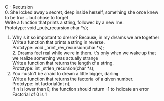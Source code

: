 C - Recursion <br> 0. She locked away a secret, deep inside herself, something she once knew to be true... but chose to forget <br> Write a function that prints a string, followed by a new line. <br> Prototype: void _puts_recursion(char *s);<br> 
1. Why is it so important to dream? Because, in my dreams we are together <br> Write a function that prints a string in reverse. <br> Prototype: void _print_rev_recursion(char *s); <br> 2. Dreams feel real while we're in them. It's only when we wake up that we realize something was actually strange <br> Write a function that returns the length of a string. <br> Prototype: int _strlen_recursion(char *s); <br> 
3. You mustn't be afraid to dream a little bigger, darling <br> Write a function that returns the factorial of a given number. <br> Prototype: int factorial(int n); <br> If n is lower than 0, the function should return -1 to indicate an error <br> Factorial of 0 is 1 <br> 
